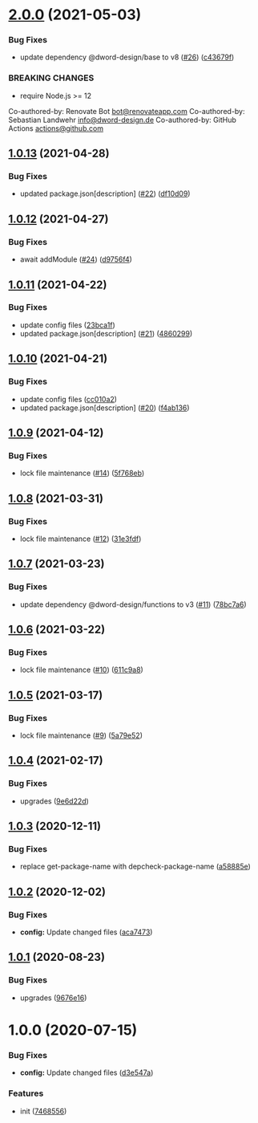 # [2.0.0](https://github.com/dword-design/nuxt-pouchdb/compare/v1.0.13...v2.0.0) (2021-05-03)


### Bug Fixes

* update dependency @dword-design/base to v8 ([#26](https://github.com/dword-design/nuxt-pouchdb/issues/26)) ([c43679f](https://github.com/dword-design/nuxt-pouchdb/commit/c43679f28fff09fa9b7cec475cf2d1208c470ed1))


### BREAKING CHANGES

* require Node.js >= 12

Co-authored-by: Renovate Bot <bot@renovateapp.com>
Co-authored-by: Sebastian Landwehr <info@dword-design.de>
Co-authored-by: GitHub Actions <actions@github.com>

## [1.0.13](https://github.com/dword-design/nuxt-pouchdb/compare/v1.0.12...v1.0.13) (2021-04-28)


### Bug Fixes

* updated package.json[description] ([#22](https://github.com/dword-design/nuxt-pouchdb/issues/22)) ([df10d09](https://github.com/dword-design/nuxt-pouchdb/commit/df10d096a1129b536c8713cbb48996b83d6f1ef8))

## [1.0.12](https://github.com/dword-design/nuxt-pouchdb/compare/v1.0.11...v1.0.12) (2021-04-27)


### Bug Fixes

* await addModule ([#24](https://github.com/dword-design/nuxt-pouchdb/issues/24)) ([d9756f4](https://github.com/dword-design/nuxt-pouchdb/commit/d9756f49399a835b937da90ade04be4aedda8a0c))

## [1.0.11](https://github.com/dword-design/nuxt-pouchdb/compare/v1.0.10...v1.0.11) (2021-04-22)


### Bug Fixes

* update config files ([23bca1f](https://github.com/dword-design/nuxt-pouchdb/commit/23bca1f897f6c528355993990a6783b1c4986427))
* updated package.json[description] ([#21](https://github.com/dword-design/nuxt-pouchdb/issues/21)) ([4860299](https://github.com/dword-design/nuxt-pouchdb/commit/4860299c44140691b15efee79015fca44848314c))

## [1.0.10](https://github.com/dword-design/nuxt-pouchdb/compare/v1.0.9...v1.0.10) (2021-04-21)


### Bug Fixes

* update config files ([cc010a2](https://github.com/dword-design/nuxt-pouchdb/commit/cc010a2d5b5752b5d087593cc7507e078c42faed))
* updated package.json[description] ([#20](https://github.com/dword-design/nuxt-pouchdb/issues/20)) ([f4ab136](https://github.com/dword-design/nuxt-pouchdb/commit/f4ab13694a4cee14ab19adab958da652aa5c7eac))

## [1.0.9](https://github.com/dword-design/nuxt-pouchdb/compare/v1.0.8...v1.0.9) (2021-04-12)


### Bug Fixes

* lock file maintenance ([#14](https://github.com/dword-design/nuxt-pouchdb/issues/14)) ([5f768eb](https://github.com/dword-design/nuxt-pouchdb/commit/5f768eb7841232f7a65fb930c84733f80f8eedd9))

## [1.0.8](https://github.com/dword-design/nuxt-pouchdb/compare/v1.0.7...v1.0.8) (2021-03-31)


### Bug Fixes

* lock file maintenance ([#12](https://github.com/dword-design/nuxt-pouchdb/issues/12)) ([31e3fdf](https://github.com/dword-design/nuxt-pouchdb/commit/31e3fdf867dfdd2270b841c02330b27b1f1d85ee))

## [1.0.7](https://github.com/dword-design/nuxt-pouchdb/compare/v1.0.6...v1.0.7) (2021-03-23)


### Bug Fixes

* update dependency @dword-design/functions to v3 ([#11](https://github.com/dword-design/nuxt-pouchdb/issues/11)) ([78bc7a6](https://github.com/dword-design/nuxt-pouchdb/commit/78bc7a66e478cec2cea7f8bb6067d46d88c202c6))

## [1.0.6](https://github.com/dword-design/nuxt-pouchdb/compare/v1.0.5...v1.0.6) (2021-03-22)


### Bug Fixes

* lock file maintenance ([#10](https://github.com/dword-design/nuxt-pouchdb/issues/10)) ([611c9a8](https://github.com/dword-design/nuxt-pouchdb/commit/611c9a88a0be59120479ed593fa8a707a26b8c0b))

## [1.0.5](https://github.com/dword-design/nuxt-pouchdb/compare/v1.0.4...v1.0.5) (2021-03-17)


### Bug Fixes

* lock file maintenance ([#9](https://github.com/dword-design/nuxt-pouchdb/issues/9)) ([5a79e52](https://github.com/dword-design/nuxt-pouchdb/commit/5a79e5248c9add99045cda291d1624ac0a68ae5c))

## [1.0.4](https://github.com/dword-design/nuxt-pouchdb/compare/v1.0.3...v1.0.4) (2021-02-17)


### Bug Fixes

* upgrades ([9e6d22d](https://github.com/dword-design/nuxt-pouchdb/commit/9e6d22dd8d4736ab42530cc3a5a34c591f60b4a8))

## [1.0.3](https://github.com/dword-design/nuxt-pouchdb/compare/v1.0.2...v1.0.3) (2020-12-11)


### Bug Fixes

* replace get-package-name with depcheck-package-name ([a58885e](https://github.com/dword-design/nuxt-pouchdb/commit/a58885e4cfce1a57786a9011b29a90aafdbdc723))

## [1.0.2](https://github.com/dword-design/nuxt-pouchdb/compare/v1.0.1...v1.0.2) (2020-12-02)


### Bug Fixes

* **config:** Update changed files ([aca7473](https://github.com/dword-design/nuxt-pouchdb/commit/aca74731000c780814f195c32e1d268c94ff2304))

## [1.0.1](https://github.com/dword-design/nuxt-pouchdb/compare/v1.0.0...v1.0.1) (2020-08-23)


### Bug Fixes

* upgrades ([9676e16](https://github.com/dword-design/nuxt-pouchdb/commit/9676e169b2ad9476474b7f0c8ca5d62d41eae046))

# 1.0.0 (2020-07-15)


### Bug Fixes

* **config:** Update changed files ([d3e547a](https://github.com/dword-design/nuxt-pouchdb/commit/d3e547afeae60a509f59ff5fc3886d71ea704c63))


### Features

* init ([7468556](https://github.com/dword-design/nuxt-pouchdb/commit/7468556374726e6175c98421099da261a26c3080))

